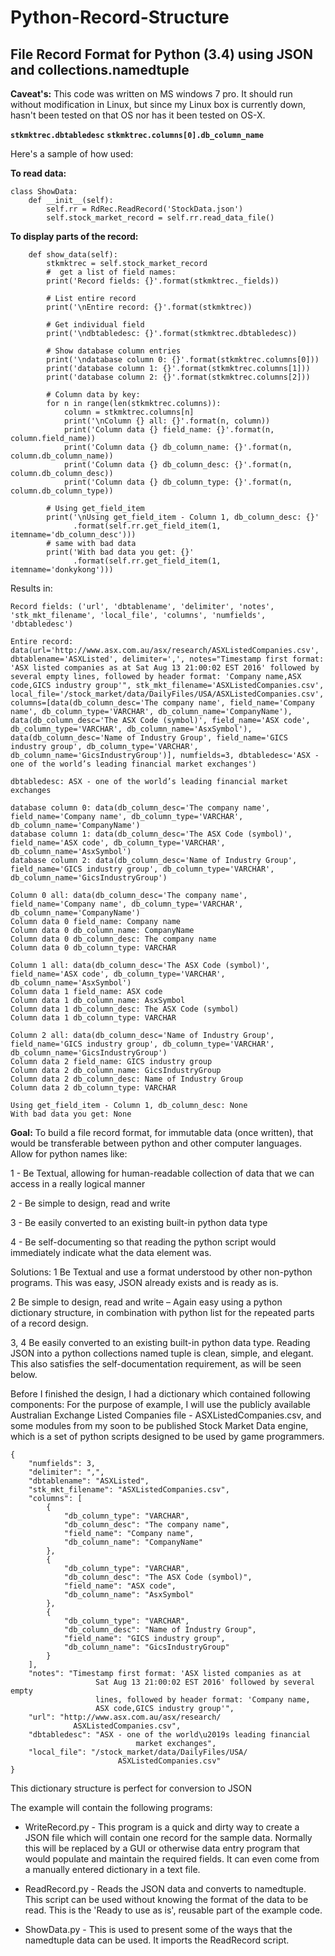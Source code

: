 # Python-Record-Structure
## File Record Format for Python (3.4) using JSON and collections.namedtuple

**Caveat's:** This code was written on MS windows 7 pro. It should run without modification in Linux, but since my Linux box is currently down, hasn't been tested on that OS nor has it been tested on OS-X.

**```stkmktrec.dbtabledesc```**
**```stkmktrec.columns[0].db_column_name```**

Here's a sample of how used:

**To read data:**
```
class ShowData:
    def __init__(self):
        self.rr = RdRec.ReadRecord('StockData.json')
        self.stock_market_record = self.rr.read_data_file()
```

**To display parts of the record:**

```
    def show_data(self):
        stkmktrec = self.stock_market_record
        #  get a list of field names:
        print('Record fields: {}'.format(stkmktrec._fields))

        # List entire record
        print('\nEntire record: {}'.format(stkmktrec))

        # Get individual field
        print('\ndbtabledesc: {}'.format(stkmktrec.dbtabledesc))

        # Show database column entries
        print('\ndatabase column 0: {}'.format(stkmktrec.columns[0]))
        print('database column 1: {}'.format(stkmktrec.columns[1]))
        print('database column 2: {}'.format(stkmktrec.columns[2]))

        # Column data by key:
        for n in range(len(stkmktrec.columns)):
            column = stkmktrec.columns[n]
            print('\nColumn {} all: {}'.format(n, column))
            print('Column data {} field_name: {}'.format(n, column.field_name))
            print('Column data {} db_column_name: {}'.format(n, column.db_column_name))
            print('Column data {} db_column_desc: {}'.format(n, column.db_column_desc))
            print('Column data {} db_column_type: {}'.format(n, column.db_column_type))

        # Using get_field_item
        print('\nUsing get_field_item - Column 1, db_column_desc: {}'
              .format(self.rr.get_field_item(1, itemname='db_column_desc')))
        # same with bad data
        print('With bad data you get: {}'
              .format(self.rr.get_field_item(1, itemname='donkykong')))
```

Results in:
```
Record fields: ('url', 'dbtablename', 'delimiter', 'notes', 'stk_mkt_filename', 'local_file', 'columns', 'numfields', 'dbtabledesc')

Entire record: data(url='http://www.asx.com.au/asx/research/ASXListedCompanies.csv', dbtablename='ASXListed', delimiter=',', notes="Timestamp first format: 'ASX listed companies as at Sat Aug 13 21:00:02 EST 2016' followed by several empty lines, followed by header format: 'Company name,ASX code,GICS industry group'", stk_mkt_filename='ASXListedCompanies.csv', local_file='/stock_market/data/DailyFiles/USA/ASXListedCompanies.csv', columns=[data(db_column_desc='The company name', field_name='Company name', db_column_type='VARCHAR', db_column_name='CompanyName'), data(db_column_desc='The ASX Code (symbol)', field_name='ASX code', db_column_type='VARCHAR', db_column_name='AsxSymbol'), data(db_column_desc='Name of Industry Group', field_name='GICS industry group', db_column_type='VARCHAR', db_column_name='GicsIndustryGroup')], numfields=3, dbtabledesc='ASX - one of the world’s leading financial market exchanges')

dbtabledesc: ASX - one of the world’s leading financial market exchanges

database column 0: data(db_column_desc='The company name', field_name='Company name', db_column_type='VARCHAR', db_column_name='CompanyName')
database column 1: data(db_column_desc='The ASX Code (symbol)', field_name='ASX code', db_column_type='VARCHAR', db_column_name='AsxSymbol')
database column 2: data(db_column_desc='Name of Industry Group', field_name='GICS industry group', db_column_type='VARCHAR', db_column_name='GicsIndustryGroup')

Column 0 all: data(db_column_desc='The company name', field_name='Company name', db_column_type='VARCHAR', db_column_name='CompanyName')
Column data 0 field_name: Company name
Column data 0 db_column_name: CompanyName
Column data 0 db_column_desc: The company name
Column data 0 db_column_type: VARCHAR

Column 1 all: data(db_column_desc='The ASX Code (symbol)', field_name='ASX code', db_column_type='VARCHAR', db_column_name='AsxSymbol')
Column data 1 field_name: ASX code
Column data 1 db_column_name: AsxSymbol
Column data 1 db_column_desc: The ASX Code (symbol)
Column data 1 db_column_type: VARCHAR

Column 2 all: data(db_column_desc='Name of Industry Group', field_name='GICS industry group', db_column_type='VARCHAR', db_column_name='GicsIndustryGroup')
Column data 2 field_name: GICS industry group
Column data 2 db_column_name: GicsIndustryGroup
Column data 2 db_column_desc: Name of Industry Group
Column data 2 db_column_type: VARCHAR

Using get_field_item - Column 1, db_column_desc: None
With bad data you get: None
```

**Goal:** To build a file record format, for immutable data (once written), that would be transferable between python and other computer languages. Allow for python names like:

1 - Be Textual, allowing for human-readable collection of data that we can access in a really logical manner

2 - Be simple to design, read and write

3 - Be easily converted to an existing built-in python data type

4 - Be self-documenting so that reading the python script would immediately indicate what the data element was.

Solutions:
  1 Be Textual and use a format understood by other non-python programs. This was easy, JSON already exists and is ready as is.

  2 Be simple to design, read and write – Again easy using a python dictionary structure, in combination with python list for the repeated parts of a record design.

  3, 4  Be easily converted to an existing built-in python data type. Reading JSON into a python collections named tuple is clean, simple, and elegant. This also satisfies the self-documentation requirement, as will be seen below.


Before I finished the design, I had a dictionary which contained following components:
For the purpose of example, I will use the publicly available Australian Exchange Listed Companies file - ASXListedCompanies.csv, and some modules from my soon to be published Stock Market Data engine, which is a set of python scripts designed to be used by game programmers.

```
{
    "numfields": 3,
    "delimiter": ",",
    "dbtablename": "ASXListed",
    "stk_mkt_filename": "ASXListedCompanies.csv",
    "columns": [
        {
            "db_column_type": "VARCHAR",
            "db_column_desc": "The company name",
            "field_name": "Company name",
            "db_column_name": "CompanyName"
        },
        {
            "db_column_type": "VARCHAR",
            "db_column_desc": "The ASX Code (symbol)",
            "field_name": "ASX code",
            "db_column_name": "AsxSymbol"
        },
        {
            "db_column_type": "VARCHAR",
            "db_column_desc": "Name of Industry Group",
            "field_name": "GICS industry group",
            "db_column_name": "GicsIndustryGroup"
        }
    ],
    "notes": "Timestamp first format: 'ASX listed companies as at
                   Sat Aug 13 21:00:02 EST 2016' followed by several empty
                   lines, followed by header format: 'Company name, 
                   ASX code,GICS industry group'",
    "url": "http://www.asx.com.au/asx/research/
              ASXListedCompanies.csv",
    "dbtabledesc": "ASX - one of the world\u2019s leading financial
                            market exchanges",
    "local_file": "/stock_market/data/DailyFiles/USA/
                        ASXListedCompanies.csv"
}
```

This dictionary structure is perfect for conversion to JSON

The example will contain the following programs:

- WriteRecord.py - This program is a quick and dirty way to create a JSON file which will contain one record for the sample data. Normally this will be replaced by a GUI or otherwise data entry program that would populate and maintain the required fields. It can even come from a manually entered dictionary in a text file.

- ReadRecord.py - Reads the JSON data and converts to namedtuple. This script can be used without knowing the format of the data to be read. This is the 'Ready to use as is', reusable  part of the example code.

- ShowData.py - This is used to present some of the ways that the namedtuple data can be used. It imports the ReadRecord script.






